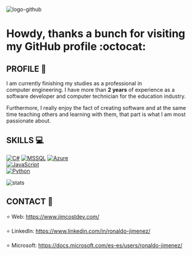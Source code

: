 ![logo-github](https://user-images.githubusercontent.com/53100460/88737085-7e73a480-d0fe-11ea-88de-5f60e76f717c.png)

# Howdy, thanks a bunch for visiting my GitHub profile :octocat:
 

## PROFILE :necktie:

I am currently finishing my studies as a professional in computer engineering.
I have more than **2 years** of experience as a software developer and computer technician for the education industry.

Furthermore, I really enjoy the fact of creating software and at the same time teaching others and learning with them, that part is what I am most passionate about.


## SKILLS :computer:
[![C#](https://img.shields.io/badge/.NET-5c2992?style=for-the-badge&logo=dotnet&logoColor=white&labelColor=101010)]()
[![MSSQL](https://img.shields.io/badge/SQL%20Server-df0527?style=for-the-badge&logo=microsoft-sql-server&logoColor=white&labelColor=101010)]()
[![Azure](https://img.shields.io/badge/Azure-39ccf4?style=for-the-badge&logo=microsoft-azure&logoColor=white&labelColor=101010)]()
</br>
[![JavaScript](https://img.shields.io/badge/JavaScript-F7DF1E?style=for-the-badge&logo=javascript&logoColor=white&labelColor=101010)]()
</br>
[![Python](https://img.shields.io/badge/Python-1f425f?style=for-the-badge&logo=python&logoColor=white&labelColor=101010)]()
</br>

![stats](https://github-readme-stats.vercel.app/api?username=JimcostDev&hide=contribs,prs&theme=material-palenight&show_icons=true)



## CONTACT :handshake: 
:star:  Web: https://www.jimcostdev.com/

:star:  LinkedIn: https://www.linkedin.com/in/ronaldo-jimenez/

:star: Microsoft: https://docs.microsoft.com/es-es/users/ronaldo-jimenez/

